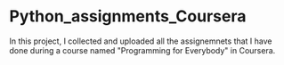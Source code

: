 # Python_assignments_Coursera

In this project, I collected and uploaded all the assignemnets that I have done during a course named "Programming for Everybody" in Coursera.
